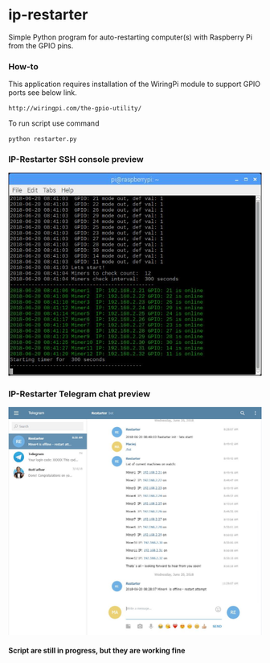 # ip-restarter

Simple Python program for auto-restarting computer(s) with Raspberry Pi from the GPIO pins.

### How-to
This application requires installation of the WiringPi module to support GPIO ports see below link.
```
http://wiringpi.com/the-gpio-utility/
```
To run script use command
```
python restarter.py
```

### IP-Restarter SSH console preview
![console](img/restarter_ssh.JPG)

### IP-Restarter Telegram chat preview
![console](img/restarter_telegram.JPG)

#### Script are still in progress, but they are working fine
